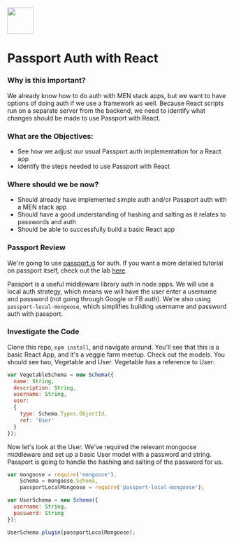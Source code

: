 # <img src="https://cloud.githubusercontent.com/assets/7833470/10899314/63829980-8188-11e5-8cdd-4ded5bcb6e36.png" height="60">

# Passport Auth with React

### Why is this important?

We already know how to do auth with MEN stack apps, but we want to have options of doing auth if we use a framework as well. Because React scripts run on a separate server from the backend, we need to identify what changes should be made to use Passport with React.

### What are the Objectives:

* See how we adjust our usual Passport auth implementation for a React app
* identify the steps needed to use Passport with React

### Where should we be now?

* Should already have implemented simple auth and/or Passport auth with a MEN stack app
* Should have a good understanding of hashing and salting as it relates to passwords and auth
* Should be able to successfully build a basic React app


### Passport Review

We're going to use [passport.js](http://passportjs.org/) for auth. If you want a more detailed tutorial on passport itself, check out the lab [here](https://github.com/SF-WDI-LABS/express-microblog-add-auth).

Passport is a useful middleware library auth in node apps. We will use a local auth strategy, which means we will have the user enter a username and password (not going through Google or FB auth). We're also using `passport-local-mongoose`, which simplifies building username and password auth with passport.

### Investigate the Code


Clone this repo, `npm install`, and navigate around. You'll see that this is a basic React App, and it's a veggie farm meetup. Check out the models. You should see two, Vegetable and User. Vegetable has a reference to User:

```js
var VegetableSchema = new Schema({
  name: String,
  description: String,
  username: String,
  user:
  {
    type: Schema.Types.ObjectId,
    ref: 'User'
  }
});
```

Now let's look at the User. We've required the relevant mongoose middleware and set up a basic User model with a password and string. Passport is going to handle the hashing and salting of the password for us.

```js
var mongoose = require('mongoose'),
    Schema = mongoose.Schema,
    passportLocalMongoose = require('passport-local-mongoose');

var UserSchema = new Schema({
  username: String,
  password: String
});

UserSchema.plugin(passportLocalMongoose);
```
